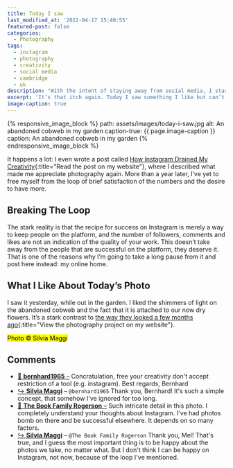 ```yaml
---
title: Today I saw
last_modified_at: '2022-04-17 15:40:55'
featured-post: false
categories:
  - Photography
tags:
  - instagram
  - photography
  - creativity
  - social media
  - cambridge
  - uk
description: "With the intent of staying away from social media, I started 'Today I Saw', a series where I post one photo and a few thoughts about it."
excerpt: 'It’s that itch again. Today I saw something I like but can’t take a picture. Or, I can and do, but it doesn’t work on Instagram.'
image-caption: true
---
```

{% responsive_image_block %}
  path: assets/images/today-i-saw.jpg
  alt: An abandoned cobweb in my garden
  caption-true: {{ page.image-caption }}
  caption: An abandoned cobweb in my garden
{% endresponsive_image_block %}

It happens a lot: I even wrote a post called [How Instagram Drained My Creativity](/photography/instagram-drained-my-creativity/){:title="Read the post on my website"}, where I described what made me appreciate photography again. More than a year later, I’ve yet to free myself from the loop of brief satisfaction of the numbers and the desire to have more.

## Breaking The Loop

The stark reality is that the recipe for success on Instagram is merely a way to keep people on the platform, and the number of followers, comments and likes are not an indication of the quality of your work. This doesn’t take away from the people that are successful on the platform, they deserve it. That is one of the reasons why I’m going to take a long pause from it and post here instead: my online home.

## What I Like About Today’s Photo

I saw it yesterday, while out in the garden. I liked the shimmers of light on the abandoned cobweb and the fact that it is attached to our now dry flowers. It’s a stark contrast to [the way they looked a few months ago](/photography/isolation-photo-diary/){:title="View the photography project on my website"}.

<p class="detached"><mark class="smd-highlight small">Photo &copy; Silvia Maggi</mark></p>

<div class="smd-responses my-5 pt-3">
  <h2>Comments</h2>
  <div class="webmentions">
    <ul class="comments">
      <li>
        <a class="reaction" rel="nofollow ugc" title="mentioned" href="https://deramateurphotograph.de/">💬 <strong>bernhard1965</strong>&nbsp;&ndash;</a>
        <span>Concratulation, free your creativity don't accept restriction of a tool (e.g. instagram). Best regards, Bernhard</span>
      </li>
      <li class="reaction-reply">
        <a class="reaction" title="mentioned" href="{{ site.url }}">↪️ <strong>Silvia Maggi</strong></a>&nbsp;&ndash;&nbsp;<code>@bernhard1965</code>
        <span>Thank you, Bernhard! It's such a simple concept, that somehow I've ignored for too long.</span>
      </li>
      <li>
        <a class="reaction" rel="nofollow ugc" title="mentioned" href="http://thebookfamilyrogerson.com">💬 <strong>The Book Family Rogerson</strong>&nbsp;&ndash;</a>
        <span>Such intricate detail in this photo. I completely understand your thoughts about Instagram. I've had photos bomb on there and be successful elsewhere. It depends on so many factors.</span>
      </li>
      <li class="reaction-reply">
        <a class="reaction" title="mentioned" href="{{ site.url }}">↪️ <strong>Silvia Maggi</strong></a>&nbsp;&ndash;&nbsp;<code>@The Book Family Rogerson</code>
        <span>Thank you, Mel! That's true, and I guess the most important thing is to be happy about the photos we take, no matter what. But I don't think I can be happy on Instagram, not now, because of the loop I've mentioned.</span>
      </li>
    </ul>
  </div>
</div>